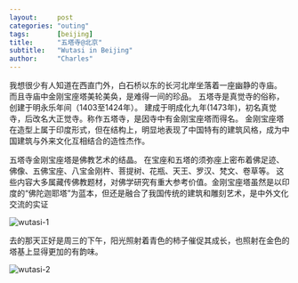```yaml
---
layout:     post
categories: "outing"
tags:       [beijing]
title:      "五塔寺@北京"
subtitle:   "Wutasi in Beijing"
author:     "Charles"
---
```


我想很少有人知道在西直门外，白石桥以东的长河北岸坐落着一座幽静的寺庙。
而且寺庙中金刚宝座塔美轮美奂，是难得一间的珍品。 五塔寺是真觉寺的俗称，创建于明永乐年间（1403至1424年）。
建成于明成化九年(1473年)，初名真觉寺，后改名大正觉寺。称作五塔寺，是因寺中有金刚宝座塔而得名。
金刚宝座塔在造型上属于印度形式，但在结构上，明显地表现了中国特有的建筑风格，成为中国建筑与外来文化互相结合的造性杰作。

五塔寺金刚宝座塔是佛教艺术的结晶。
在宝座和五塔的须弥座上密布着佛足迹、佛像、五佛宝座、八宝金刚杵、菩提树、花瓶、天王、罗汉、梵文、卷草等。
这些内容大多属藏传佛教题材，对佛学研究有重大参考价值。金刚宝座塔虽然是以印度的“佛陀迦耶塔”为蓝本，但还是融合了我国传统的建筑和雕刻艺术，是中外文化交流的实证

![wutasi-1]({{site.imageurl}}/wutasi-1.jpg)

去的那天正好是周三的下午，阳光照射着青色的柿子催促其成长，也照射在金色的塔基上显得更加的有韵味。

![wutasi-2]({{site.imageurl}}/wutasi-2.jpg)